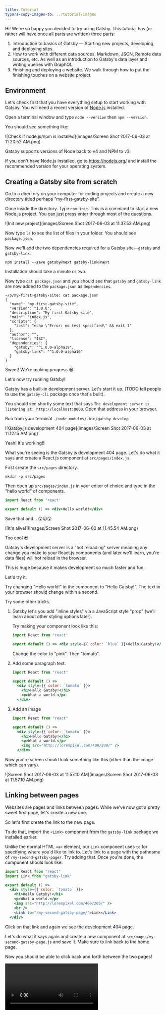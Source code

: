 ```yaml
---
title: Tutorial
typora-copy-images-to: ../tutorial/images
---
```


Hi! We're so happy you decided to try using Gatsby. This tutorial has (or rather will have once all parts are written) three parts:

1. Introduction to basics of Gatsby — Starting new projects, developing, and deploying sites.
2. How to work with different data sources, Markdown, JSON, Remote data sources, etc. As well as an introduction to Gatsby's data layer and writing queries with GraphQL.
3. Finishing and deploying a website. We walk through how to put the finishing touches on a website project.

## Environment

Let's check first that you have everything setup to start working with Gatsby. You will need a recent version of [Node.js](nodejs.org) installed.

Open a terminal window and type `node --version` then `npm --version`.

You should see something like:

![Check if node.js/npm is installed](images/Screen Shot 2017-06-03 at 11.20.52 AM.png)



Gatsby supports versions of Node back to v4 and NPM to v3.

If you don't have Node.js installed, go to https://nodejs.org/ and install the recommended version for your operating system.

## Creating a Gatsby site from scratch

Go to a directory on your computer for coding projects and create a new directory titled perhaps "my-first-gatsby-site".

Once inside the directory. Type `npm init`. This is a command to start a new Node.js project. You can just press enter through most of the questions.

![Init new project](images/Screen Shot 2017-06-03 at 11.37.53 AM.png)

Now type `ls` to see the list of files in your folder. You should see `package.json`.

Now we'll add the two dependencies required for a Gatsby site—`gatsby` and `gatsby-link`.

```shell
npm install --save gatsby@next gatsby-link@next
```

Installation should take a minute or two.

Now type `cat package.json` and you should see that `gatsby` and `gatsby-link` are now added to the `package.json` as `dependencies`.

```shell
~/p/my-first-gatsby-site: cat package.json
{
  "name": "my-first-gatsby-site",
  "version": "1.0.0",
  "description": "My first Gatsby site",
  "main": "index.js",
  "scripts": {
    "test": "echo \"Error: no test specified\" && exit 1"
  },
  "author": "",
  "license": "ISC",
  "dependencies": {
    "gatsby": "^1.0.0-alpha19",
    "gatsby-link": "^1.0.0-alpha16"
  }
}
```

Sweet! We're making progress 😎

Let's now try running Gatsby!

Gatsby has a built-in development server. Let's start it up. (TODO tell people to use the `gatsby-cli` package once that's built).

You should see shortly some text that says `The development server is listening at: http://localhost:8000`. Open that address in your browser.

Run from your terminal `./node_modules/.bin/gatsby develop`

![Gatsby.js development 404 page](images/Screen Shot 2017-06-03 at 11.12.15 AM.png)

Yeah! It's working!!!

What you're seeing is the Gatsby.js development 404 page. Let's do what it says and create a React.js component at `src/pages/index.js`.

First create the `src/pages` directory.



```shell
mkdir -p src/pages
```

Then open up `src/pages/index.js` in your editor of choice and type in the "hello world" of components.

```jsx
import React from 'react'

export default () => <div>Hello world!</div>
```

Save that and… 😮😮😮

![It's alive!](images/Screen Shot 2017-06-03 at 11.45.54 AM.png)

Too cool 😎

Gatsby's development server is a "hot reloading" server meaning any change you make to your React.js components (and later we'll learn, you're data files) will hot reload in the browser.

This is huge because it makes development so much faster and fun.

Let's try it.

Try changing "Hello world!" in the component to "Hello Gatsby!". The text in your browser should change within a second.

Try some other tricks.

1. Gatsby let's you add "inline styles" via a JavaScript style "prop" (we'll learn about other styling options later).

   Try making your component look like this:

   ```jsx
   import React from "react"

   export default () => <div style={{ color: `blue` }}>Hello Gatsby!</div>
   ```

   Change the color to "pink". Then "tomato".

2. Add some paragraph text.

   ```jsx
   import React from "react"

   export default () =>
     <div style={{ color: `tomato` }}>
       <h1>Hello Gatsby!</h1>
       <p>What a world.</p>
     </div>
   ```

3. Add an image

   ```jsx
   import React from "react"

   export default () =>
     <div style={{ color: `tomato` }}>
       <h1>Hello Gatsby!</h1>
       <p>What a world.</p>
       <img src="http://lorempixel.com/400/200/" />
     </div>
   ```



Now you're screen should look something like this (other than the image which can vary).

![Screen Shot 2017-06-03 at 11.57.10 AM](images/Screen Shot 2017-06-03 at 11.57.10 AM.png)

## Linking between pages

Websites are pages and links between pages. While we've now got a pretty sweet first page, let's create a new one.

So let's first create the link to the new page.

To do that, import the `<Link>` component from the `gatsby-link` package we installed earlier.

Unlike the normal HTML `<a>` element, our `Link` component uses `to` for specifying where you'd like to link to. Let's link to a page with the pathname of `/my-second-gatsby-page/`. Try adding that. Once you're done, the component should look like:

```jsx
import React from "react"
import Link from "gatsby-link"

export default () =>
  <div style={{ color: `tomato` }}>
    <h1>Hello Gatsby!</h1>
    <p>What a world.</p>
    <img src="http://lorempixel.com/400/200/" />
    <br />
    <Link to="/my-second-gatsby-page/">Link</Link>
  </div>
```

Click on that link and again we see the development 404 page.

Let's do what it says again and create a new component at `src/pages/my-second-gatsby-page.js` and save it. Make sure to link back to the home page.

Now you should be able to click back and forth between the two pages!

<video controls="controls" autoplay="true" loop="true">
<source type="video/mp4" src="/images/clicking-small.mp4"></source>
<p>Your browser does not support the video element.</p>

</video>
